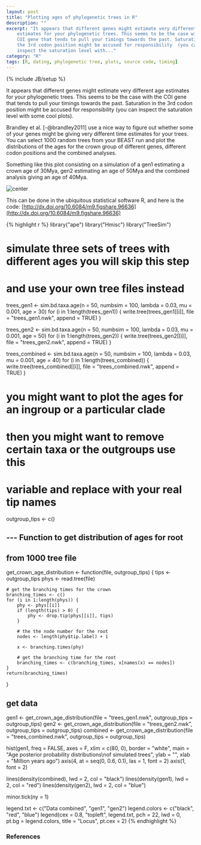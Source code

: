 ```yaml
---
layout: post
title: "Plotting ages of phylogenetic trees in R"
description: ""
excerpt: "It appears that different genes might estimate very different age 
    estimates for your phylogenetic trees. This seems to be the case with the
    COI gene that tends to pull your timings towards the past. Saturation in
    the 3rd codon position might be accused for responsibility  (you can
    inspect the saturation level with..."
category: "R"
tags: [R, dating, phylogenetic tree, plots, source code, timing]
---
```

{% include JB/setup %}

It appears that different genes might estimate very different age estimates for
your phylogenetic trees. This seems to be the case with the COI gene that tends
to pull your timings towards the past. Saturation in the 3rd codon position
might be accused for responsibility  (you can inspect the saturation level with
some cool plots).

Brandley et al. [-@brandley2011] use a nice way to figure out whether some of your genes
might be giving very different time estimates for your trees. You can select 
1000 random trees from your BEAST run and plot the distributions of the ages 
for the crown group of different genes, different codon positions and the 
combined analyses.

Something like this plot consisting on a simulation of a gen1 estimating a 
crown age of 30Mya, gen2 estimating an age of 50Mya and the combined analysis 
giving an age of 40Mya.

![center](/cpena/blog/assets/figs/1.png) 

This can be done in the ubiquitous statistical software R, and here is the code: [http://dx.doi.org/10.6084/m9.figshare.96636](http://dx.doi.org/10.6084/m9.figshare.96636)

{% highlight r %}
library("ape")
library("Hmisc")
library("TreeSim")

# simulate three sets of trees with different ages you will skip this step
# and use your own tree files instead
trees_gen1 <- sim.bd.taxa.age(n = 50, numbsim = 100, lambda = 0.03, mu = 0.001, 
    age = 30)
for (i in 1:length(trees_gen1)) {
    write.tree(trees_gen1[[i]], file = "trees_gen1.nwk", append = TRUE)
}

trees_gen2 <- sim.bd.taxa.age(n = 50, numbsim = 100, lambda = 0.03, mu = 0.001, 
    age = 50)
for (i in 1:length(trees_gen2)) {
    write.tree(trees_gen2[[i]], file = "trees_gen2.nwk", append = TRUE)
}

trees_combined <- sim.bd.taxa.age(n = 50, numbsim = 100, lambda = 0.03, mu = 0.001, 
    age = 40)
for (i in 1:length(trees_combined)) {
    write.tree(trees_combined[[i]], file = "trees_combined.nwk", append = TRUE)
}

# you might want to plot the ages for an ingroup or a particular clade
# then you might want to remove certain taxa or the outgroups use this
# variable and replace with your real tip names
outgroup_tips <- c()

## --- Function to get distribution of ages for root
## from 1000 tree file
get_crown_age_distribution <- function(file, outgroup_tips) {
    tips <- outgroup_tips
    phys <- read.tree(file)
    
    # get the branching times for the crown
    branching_times <- c()
    for (i in 1:length(phys)) {
        phy <- phys[[i]]
        if (length(tips) > 0) {
            phy <- drop.tip(phys[[i]], tips)
        }
        
        # the the node number for the root
        nodes <- length(phy$tip.label) + 1
        
        x <- branching.times(phy)
        
        # get the branching time for the root
        branching_times <- c(branching_times, x[names(x) == nodes])
    }
    return(branching_times)
}


## get data
gen1 <- get_crown_age_distribution(file = "trees_gen1.nwk", outgroup_tips = outgroup_tips)
gen2 <- get_crown_age_distribution(file = "trees_gen2.nwk", outgroup_tips = outgroup_tips)
combined <- get_crown_age_distribution(file = "trees_combined.nwk", outgroup_tips = outgroup_tips)

hist(gen1, freq = FALSE, axes = F, xlim = c(80, 0), border = "white", main = "Age posterior probability distributions\nof simulated trees", 
    ylab = "", xlab = "Million years ago")
axis(4, at = seq(0, 0.6, 0.1), las = 1, font = 2)
axis(1, font = 2)

lines(density(combined), lwd = 2, col = "black")
lines(density(gen1), lwd = 2, col = "red")
lines(density(gen2), lwd = 2, col = "blue")

minor.tick(ny = 1)

legend.txt <- c("Data combined", "gen1", "gen2")
legend.colors <- c("black", "red", "blue")
legend(cex = 0.8, "topleft", legend.txt, pch = 22, lwd = 0, pt.bg = legend.colors, 
    title = "Locus", pt.cex = 2)
{% endhighlight %}


### References

